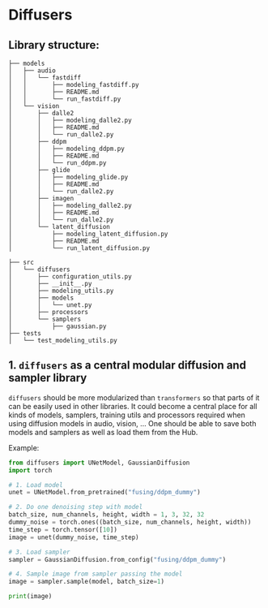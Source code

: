 # Diffusers

## Library structure:

```
├── models
│   ├── audio
│   │   └── fastdiff
│   │       ├── modeling_fastdiff.py
│   │       ├── README.md
│   │       └── run_fastdiff.py
│   └── vision
│       ├── dalle2
│       │   ├── modeling_dalle2.py
│       │   ├── README.md
│       │   └── run_dalle2.py
│       ├── ddpm
│       │   ├── modeling_ddpm.py
│       │   ├── README.md
│       │   └── run_ddpm.py
│       ├── glide
│       │   ├── modeling_glide.py
│       │   ├── README.md
│       │   └── run_dalle2.py
│       ├── imagen
│       │   ├── modeling_dalle2.py
│       │   ├── README.md
│       │   └── run_dalle2.py
│       └── latent_diffusion
│           ├── modeling_latent_diffusion.py
│           ├── README.md
│           └── run_latent_diffusion.py

├── src
│   └── diffusers
│       ├── configuration_utils.py
│       ├── __init__.py
│       ├── modeling_utils.py
│       ├── models
│       │   └── unet.py
│       ├── processors
│       └── samplers
│           ├── gaussian.py
├── tests
│   └── test_modeling_utils.py
```

## 1. `diffusers` as a central modular diffusion and sampler library

`diffusers` should be more modularized than `transformers` so that parts of it can be easily used in other libraries.
It could become a central place for all kinds of models, samplers, training utils and processors required when using diffusion models in audio, vision, ... 
One should be able to save both models and samplers as well as load them from the Hub.

Example:

```python
from diffusers import UNetModel, GaussianDiffusion
import torch

# 1. Load model
unet = UNetModel.from_pretrained("fusing/ddpm_dummy")

# 2. Do one denoising step with model
batch_size, num_channels, height, width = 1, 3, 32, 32
dummy_noise = torch.ones((batch_size, num_channels, height, width))
time_step = torch.tensor([10])
image = unet(dummy_noise, time_step)

# 3. Load sampler
sampler = GaussianDiffusion.from_config("fusing/ddpm_dummy")

# 4. Sample image from sampler passing the model
image = sampler.sample(model, batch_size=1)

print(image)
```
